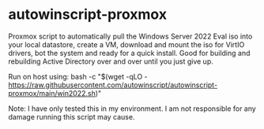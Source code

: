 # autowinscript-proxmox
Proxmox script to automatically pull the Windows Server 2022 Eval iso into your local datastore, create a VM, download and mount the iso for VirtIO drivers, bot the system and ready for a quick install. Good for building and rebuilding Active Directory over and over until you just give up.

Run on host using: bash -c "$(wget -qLO - https://raw.githubusercontent.com/autowinscript/autowinscript-proxmox/main/win2022.sh)"

Note: I have only tested this in my environment. I am not responsible for any damage running this script may cause.
